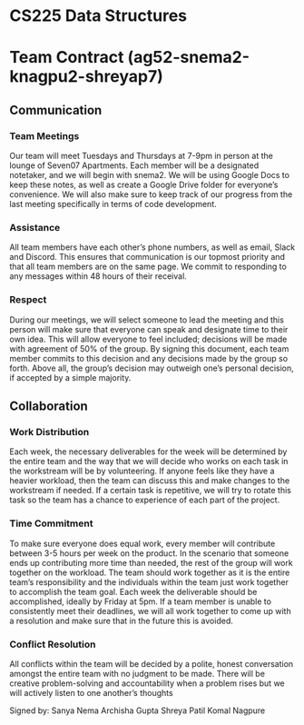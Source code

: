 # CS225 Data Structures
# Team Contract (ag52-snema2-knagpu2-shreyap7)

## Communication
### Team Meetings
Our team will meet Tuesdays and Thursdays at 7-9pm in person at the lounge of Seven07 Apartments. Each member will be a designated notetaker, and we will begin with snema2. We will be using Google Docs to keep these notes, as well as create a Google Drive folder for everyone’s convenience. We will also make sure to keep track of our progress from the last meeting specifically in terms of code development.
### Assistance
All team members have each other’s phone numbers, as well as email, Slack and Discord. This ensures that communication is our topmost priority and that all team members are on the same page. We commit to responding to any messages within 48 hours of their receival. 
### Respect
During our meetings, we will select someone to lead the meeting and this person will make sure that everyone can speak and designate time to their own idea. This will allow everyone to feel included; decisions will be made with agreement of 50% of the group. By signing this document, each team member commits to this decision and any decisions made by the group so forth. Above all, the group’s decision may outweigh one’s personal decision, if accepted by a simple majority.
## Collaboration
### Work Distribution
Each week, the necessary deliverables for the week will be determined by the entire team and the way that we will decide who works on each task in the workstream will be by volunteering. If anyone feels like they have a heavier workload, then the team can discuss this and make changes to the workstream if needed. If a certain task is repetitive, we will try to rotate this task so the team has a chance to experience of each part of the project.
### Time Commitment
To make sure everyone does equal work, every member will contribute between 3-5 hours per week on the product. In the scenario that someone ends up contributing more time than needed, the rest of the group will work together on the workload. The team should work together as it is the entire team’s responsibility and the individuals within the team just work together to accomplish the team goal. Each week the deliverable should be accomplished, ideally by Friday at 5pm. If a team member is unable to consistently meet their deadlines, we will all work together to come up with a resolution and make sure that in the future this is avoided. 
### Conflict Resolution
All conflicts within the team will be decided by a polite, honest conversation amongst the entire team with no judgment to be made.
There will be creative problem-solving and accountability when a problem rises but we will actively listen to one another’s thoughts 

Signed by:
Sanya Nema
Archisha Gupta
Shreya Patil
Komal Nagpure
